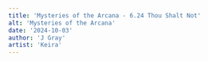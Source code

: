 ```yaml
---
title: 'Mysteries of the Arcana - 6.24 Thou Shalt Not'
alt: 'Mysteries of the Arcana'
date: '2024-10-03'
author: 'J Gray'
artist: 'Keira'
---
```

